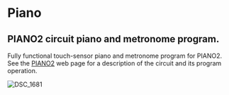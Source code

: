 # Piano
 
## PIANO2 circuit piano and metronome program.

Fully functional touch-sensor piano and metronome program for PIANO2. See the
[PIANO2](https://mirobo.tech/piano2) web page for a description of the circuit and its
program operation.

![DSC_1681](https://user-images.githubusercontent.com/4099144/216135250-a29728c1-d001-4b2a-aa69-333a00c51e3a.jpeg)
